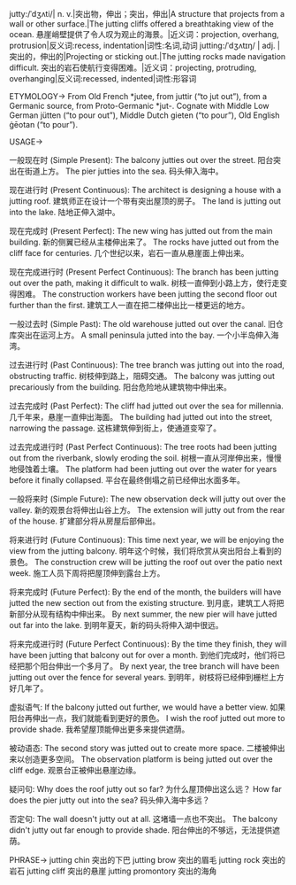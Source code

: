 jutty:/ˈdʒʌti/| n. v.|突出物，伸出；突出，伸出|A structure that projects from a wall or other surface.|The jutting cliffs offered a breathtaking view of the ocean.  悬崖峭壁提供了令人叹为观止的海景。|近义词：projection, overhang, protrusion|反义词:recess, indentation|词性:名词,动词
jutting:/ˈdʒʌtɪŋ/ | adj. |突出的，伸出的|Projecting or sticking out.|The jutting rocks made navigation difficult. 突出的岩石使航行变得困难。|近义词：projecting, protruding, overhanging|反义词:recessed, indented|词性:形容词

ETYMOLOGY->
From Old French *jutee, from juttir (“to jut out”), from a Germanic source, from Proto-Germanic *jut-. Cognate with Middle Low German jütten (“to pour out”), Middle Dutch gieten (“to pour”), Old English ġēotan (“to pour”).

USAGE->

一般现在时 (Simple Present):
The balcony jutties out over the street.  阳台突出在街道上方。
The pier jutties into the sea.  码头伸入海中。


现在进行时 (Present Continuous):
The architect is designing a house with a jutting roof. 建筑师正在设计一个带有突出屋顶的房子。
The land is jutting out into the lake.  陆地正伸入湖中。


现在完成时 (Present Perfect):
The new wing has jutted out from the main building. 新的侧翼已经从主楼伸出来了。
The rocks have jutted out from the cliff face for centuries.  几个世纪以来，岩石一直从悬崖面上伸出来。


现在完成进行时 (Present Perfect Continuous):
The branch has been jutting out over the path, making it difficult to walk. 树枝一直伸到小路上方，使行走变得困难。
The construction workers have been jutting the second floor out further than the first.  建筑工人一直在把二楼伸出比一楼更远的地方。


一般过去时 (Simple Past):
The old warehouse jutted out over the canal.  旧仓库突出在运河上方。
A small peninsula jutted into the bay.  一个小半岛伸入海湾。


过去进行时 (Past Continuous):
The tree branch was jutting out into the road, obstructing traffic.  树枝伸到路上，阻碍交通。
The balcony was jutting out precariously from the building.  阳台危险地从建筑物中伸出来。


过去完成时 (Past Perfect):
The cliff had jutted out over the sea for millennia.  几千年来，悬崖一直伸出海面。
The building had jutted out into the street, narrowing the passage.  这栋建筑伸到街上，使通道变窄了。


过去完成进行时 (Past Perfect Continuous):
The tree roots had been jutting out from the riverbank, slowly eroding the soil.  树根一直从河岸伸出来，慢慢地侵蚀着土壤。
The platform had been jutting out over the water for years before it finally collapsed.  平台在最终倒塌之前已经伸出水面多年。



一般将来时 (Simple Future):
The new observation deck will jutty out over the valley. 新的观景台将伸出山谷上方。
The extension will jutty out from the rear of the house.  扩建部分将从房屋后部伸出。


将来进行时 (Future Continuous):
This time next year, we will be enjoying the view from the jutting balcony. 明年这个时候，我们将欣赏从突出阳台上看到的景色。
The construction crew will be jutting the roof out over the patio next week.  施工人员下周将把屋顶伸到露台上方。


将来完成时 (Future Perfect):
By the end of the month, the builders will have jutted the new section out from the existing structure.  到月底，建筑工人将把新部分从现有结构中伸出来。
By next summer, the new pier will have jutted out far into the lake. 到明年夏天，新的码头将伸入湖中很远。


将来完成进行时 (Future Perfect Continuous):
By the time they finish, they will have been jutting that balcony out for over a month.  到他们完成时，他们将已经把那个阳台伸出一个多月了。
By next year, the tree branch will have been jutting out over the fence for several years.  到明年，树枝将已经伸到栅栏上方好几年了。


虚拟语气:
If the balcony jutted out further, we would have a better view.  如果阳台再伸出一点，我们就能看到更好的景色。
I wish the roof jutted out more to provide shade.  我希望屋顶能伸出更多来提供遮荫。


被动语态:
The second story was jutted out to create more space.  二楼被伸出来以创造更多空间。
The observation platform is being jutted out over the cliff edge.  观景台正被伸出悬崖边缘。


疑问句:
Why does the roof jutty out so far?  为什么屋顶伸出这么远？
How far does the pier jutty out into the sea?  码头伸入海中多远？


否定句:
The wall doesn't jutty out at all.  这堵墙一点也不突出。
The balcony didn't jutty out far enough to provide shade.  阳台伸出的不够远，无法提供遮荫。


PHRASE->
jutting chin 突出的下巴
jutting brow 突出的眉毛
jutting rock 突出的岩石
jutting cliff 突出的悬崖
jutting promontory 突出的海角
